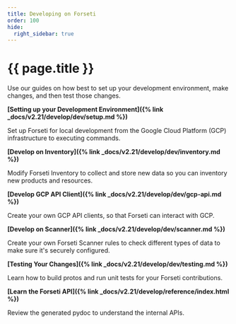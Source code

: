 ```yaml
---
title: Developing on Forseti
order: 100
hide:
  right_sidebar: true
---
```


# {{ page.title }}

Use our guides on how best to set up your development environment, make changes,
and then test those changes.

**[Setting up your Development Environment]({% link _docs/v2.21/develop/dev/setup.md %})**

Set up Forseti for local development from the Google Cloud Platform (GCP)
infrastructure to executing commands.

**[Develop on Inventory]({% link _docs/v2.21/develop/dev/inventory.md %})**

Modify Forseti Inventory to collect and store new data so you can inventory
new products and resources.

**[Develop GCP API Client]({% link _docs/v2.21/develop/dev/gcp-api.md %})**

Create your own GCP API clients, so that Forseti can interact with GCP.

**[Develop on Scanner]({% link _docs/v2.21/develop/dev/scanner.md %})**

Create your own Forseti Scanner rules to check different types of data to
make sure it's securely configured.

**[Testing Your Changes]({% link _docs/v2.21/develop/dev/testing.md %})**

Learn how to build protos and run unit tests for your Forseti contributions.

**[Learn the Forseti API]({% link _docs/v2.21/develop/reference/index.html %})**

Review the generated pydoc to understand the internal APIs.
